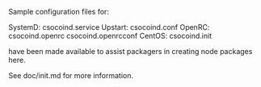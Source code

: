 Sample configuration files for:

SystemD: csocoind.service
Upstart: csocoind.conf
OpenRC:  csocoind.openrc
         csocoind.openrcconf
CentOS:  csocoind.init

have been made available to assist packagers in creating node packages here.

See doc/init.md for more information.
